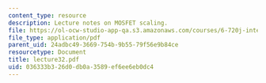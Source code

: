 ```yaml
---
content_type: resource
description: Lecture notes on MOSFET scaling.
file: https://ol-ocw-studio-app-qa.s3.amazonaws.com/courses/6-720j-integrated-microelectronic-devices-spring-2007/036333b326d0db0a3589ef6ee6eb0dc4_lecture32.pdf
file_type: application/pdf
parent_uid: 24adbc49-3669-754b-9b55-79f56e9b84ce
resourcetype: Document
title: lecture32.pdf
uid: 036333b3-26d0-db0a-3589-ef6ee6eb0dc4
---
```


